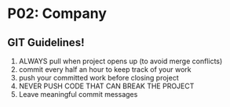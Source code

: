 # P02: Company

## GIT Guidelines!
1. ALWAYS pull when project opens up (to avoid merge conflicts)
2. commit every half an hour to keep track of your work
3. push your committed work before closing project
4. NEVER PUSH CODE THAT CAN BREAK THE PROJECT
5. Leave meaningful commit messages